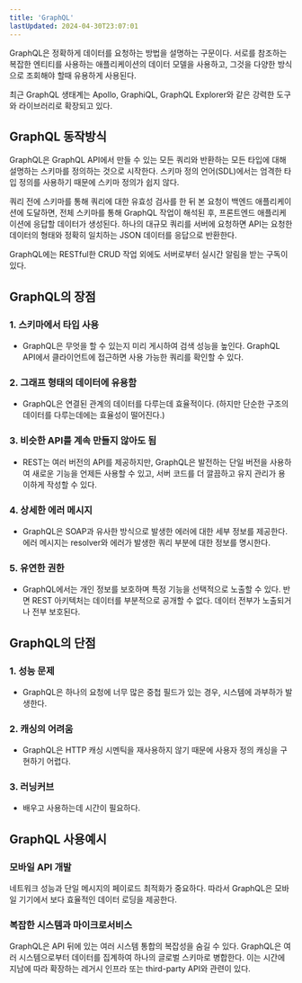 ```yaml
---
title: 'GraphQL'
lastUpdated: 2024-04-30T23:07:01
---
```


GraphQL은 정확하게 데이터를 요청하는 방법을 설명하는 구문이다. 서로를 참조하는 복잡한 엔티티를 사용하는 애플리케이션의 데이터 모델을 사용하고, 그것을 다양한 방식으로 조회해야 할때 유용하게 사용된다.

최근 GraphQL 생태계는 Apollo, GraphiQL, GraphQL Explorer와 같은 강력한 도구와 라이브러리로 확장되고 있다.

## GraphQL 동작방식

GraphQL은 GraphQL API에서 만들 수 있는 모든 쿼리와 반환하는 모든 타입에 대해 설명하는 스키마를 정의하는 것으로 시작한다. 스키마 정의 언어(SDL)에서는 엄격한 타입 정의를 사용하기 때문에 스키마 정의가 쉽지 않다.

쿼리 전에 스키마를 통해 쿼리에 대한 유효성 검사를 한 뒤 본 요청이 백엔드 애플리케이션에 도달하면, 전체 스키마를 통해 GraphQL 작업이 해석된 후, 프론트엔드 애플리케이션에 응답할 데이터가 생성된다. 하나의 대규모 쿼리를 서버에 요청하면 API는 요청한 데이터의 형태와 정확히 일치하는 JSON 데이터를 응답으로 반환한다.

GraphQL에는 RESTful한 CRUD 작업 외에도 서버로부터 실시간 알림을 받는 구독이 있다.

## GraphQL의 장점

### 1. 스키마에서 타입 사용

- GraphQL은 무엇을 할 수 있는지 미리 게시하여 검색 성능을 높인다. GraphQL API에서 클라이언트에 접근하면 사용 가능한 쿼리를 확인할 수 있다.

### 2. 그래프 형태의 데이터에 유용함

 - GraphQL은 연결된 관계의 데이터를 다루는데 효율적이다. (하지만 단순한 구조의 데이터를 다루는데에는 효율성이 떨어진다.)

### 3. 비슷한 API를 계속 만들지 않아도 됨

 - REST는 여러 버전의 API를 제공하지만, GraphQL은 발전하는 단일 버전을 사용하여 새로운 기능을 언제든 사용할 수 있고, 서버 코드를 더 깔끔하고 유지 관리가 용이하게 작성할 수 있다.

### 4. 상세한 에러 메시지

- GraphQL은 SOAP과 유사한 방식으로 발생한 에러에 대한 세부 정보를 제공한다. 에러 메시지는 resolver와 에러가 발생한 쿼리 부분에 대한 정보를 명시한다.
 
### 5. 유연한 권한

- GraphQL에서는 개인 정보를 보호하며 특정 기능을 선택적으로 노출할 수 있다. 반면 REST 아키텍처는 데이터를 부분적으로 공개할 수 없다. 데이터 전부가 노출되거나 전부 보호된다.

## GraphQL의 단점

### 1. 성능 문제

- GraphQL은 하나의 요청에 너무 많은 중첩 필드가 있는 경우, 시스템에 과부하가 발생한다.

### 2. 캐싱의 어려움

- GraphQL은 HTTP 캐싱 시멘틱을 재사용하지 않기 때문에 사용자 정의 캐싱을 구현하기 어렵다.

### 3. 러닝커브

- 배우고 사용하는데 시간이 필요하다.

## GraphQL 사용예시

### 모바일 API 개발

네트워크 성능과 단일 메시지의 페이로드 최적화가 중요하다. 따라서 GraphQL은 모바일 기기에서 보다 효율적인 데이터 로딩을 제공한다.

### 복잡한 시스템과 마이크로서비스

GraphQL은 API 뒤에 있는 여러 시스템 통합의 복잡성을 숨길 수 있다. GraphQL은 여러 시스템으로부터 데이터를 집계하여 하나의 글로벌 스키마로 병합한다. 이는 시간에 지남에 따라 확장하는 레거시 인프라 또는 third-party API와 관련이 있다.





